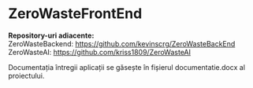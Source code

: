 # ZeroWasteFrontEnd

<b>Repository-uri adiacente:</b>
<br>
ZeroWasteBackend: <a>https://github.com/kevinscrg/ZeroWasteBackEnd</a>
<br>
ZeroWasteAI: <a>https://github.com/kriss1809/ZeroWasteAI</a>

Documentația întregii aplicații se găsește în fișierul documentatie.docx al proiectului.
